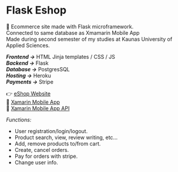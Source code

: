 # Flask Eshop #
🛒 Ecommerce site made with Flask microframework.<br/>
Connected to same database as Xmamarin Mobile App<br/>
Made during second semester of my studies at Kaunas University of Applied Sciences.<br/>

***Frontend ->*** HTML Jinja templates / CSS / JS<br/>
***Backend ->*** Flask<br/>
***Database ->*** PostgresSQL<br/>
***Hosting ->*** Heroku<br/>
***Payments ->*** Stripe<br/>

👉 [eShop Website](https://flaskeshop.herokuapp.com/)<br/>
🔗 [Xamarin Mobile App](https://github.com/Vitals9367/Xamarin_eshop_app)<br/>
🔗 [Xamarin Mobile App API](https://github.com/Vitals9367/Xamarin_eshop_flask_api)

*Functions:*
- User registration/login/logout.
- Product search, view, review writing, etc...
- Add, remove products to/from cart.
- Create, cancel orders.
- Pay for orders with stripe.
- Change user info.
